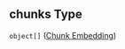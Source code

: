 ## chunks Type

`object[]` ([Chunk Embedding](embeddings-chunks-definitions-chunk-embeddings-chunk-embedding.md))
